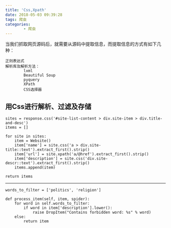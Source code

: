 ```yaml
---
title: 'Css,Xpath'
date: 2018-05-03 09:39:28
tags: 爬虫
categories:
		- 爬虫
---
```

当我们抓取网页源码后，就需要从源码中提取信息，而提取信息的方式有如下几种：

	正则表达式
	解析库及解析方法：
			lxml
			Beautiful Soup
			pyquery
			XPath
			CSS选择器
## 用Css进行解析、过滤及存储
	sites = response.css('#site-list-content > div.site-item > div.title-and-desc')
    items = []

    for site in sites:
        item = Website()
        item['name'] = site.css('a > div.site-title::text').extract_first().strip()
        item['url'] = site.xpath('a/@href').extract_first().strip()
        item['description'] = site.css('div.site-descr::text').extract_first().strip()
        items.append(item)

    return items

----------
	words_to_filter = ['politics', 'religion']

    def process_item(self, item, spider):
        for word in self.words_to_filter:
            if word in item['description'].lower():
                raise DropItem("Contains forbidden word: %s" % word)
        else:
            return item
	

